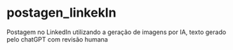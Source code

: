# postagen_linkekIn
Postagem no LinkedIn utilizando a geração de imagens por IA, texto gerado pelo chatGPT com revisão humana
